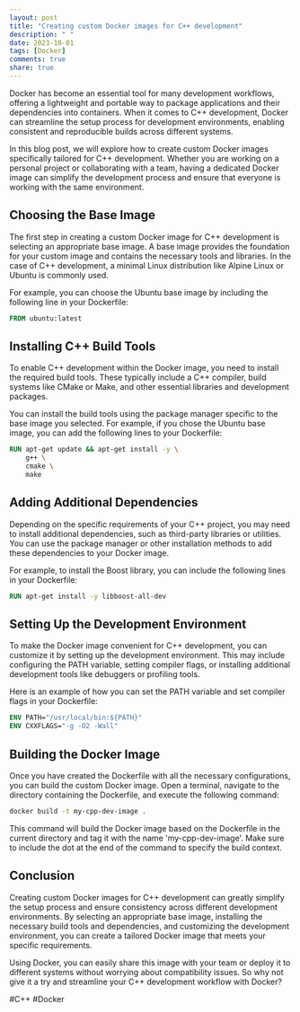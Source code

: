 ```yaml
---
layout: post
title: "Creating custom Docker images for C++ development"
description: " "
date: 2023-10-01
tags: [Docker]
comments: true
share: true
---
```


Docker has become an essential tool for many development workflows, offering a lightweight and portable way to package applications and their dependencies into containers. When it comes to C++ development, Docker can streamline the setup process for development environments, enabling consistent and reproducible builds across different systems.

In this blog post, we will explore how to create custom Docker images specifically tailored for C++ development. Whether you are working on a personal project or collaborating with a team, having a dedicated Docker image can simplify the development process and ensure that everyone is working with the same environment.

## Choosing the Base Image

The first step in creating a custom Docker image for C++ development is selecting an appropriate base image. A base image provides the foundation for your custom image and contains the necessary tools and libraries. In the case of C++ development, a minimal Linux distribution like Alpine Linux or Ubuntu is commonly used.

For example, you can choose the Ubuntu base image by including the following line in your Dockerfile:

```dockerfile
FROM ubuntu:latest
```

## Installing C++ Build Tools

To enable C++ development within the Docker image, you need to install the required build tools. These typically include a C++ compiler, build systems like CMake or Make, and other essential libraries and development packages.

You can install the build tools using the package manager specific to the base image you selected. For example, if you chose the Ubuntu base image, you can add the following lines to your Dockerfile:

```dockerfile
RUN apt-get update && apt-get install -y \
    g++ \
    cmake \
    make
```

## Adding Additional Dependencies

Depending on the specific requirements of your C++ project, you may need to install additional dependencies, such as third-party libraries or utilities. You can use the package manager or other installation methods to add these dependencies to your Docker image.

For example, to install the Boost library, you can include the following lines in your Dockerfile:

```dockerfile
RUN apt-get install -y libboost-all-dev
```

## Setting Up the Development Environment

To make the Docker image convenient for C++ development, you can customize it by setting up the development environment. This may include configuring the PATH variable, setting compiler flags, or installing additional development tools like debuggers or profiling tools.

Here is an example of how you can set the PATH variable and set compiler flags in your Dockerfile:

```dockerfile
ENV PATH="/usr/local/bin:${PATH}"
ENV CXXFLAGS="-g -O2 -Wall"
```

## Building the Docker Image

Once you have created the Dockerfile with all the necessary configurations, you can build the custom Docker image. Open a terminal, navigate to the directory containing the Dockerfile, and execute the following command:

```bash
docker build -t my-cpp-dev-image .
```

This command will build the Docker image based on the Dockerfile in the current directory and tag it with the name 'my-cpp-dev-image'. Make sure to include the dot at the end of the command to specify the build context.

## Conclusion

Creating custom Docker images for C++ development can greatly simplify the setup process and ensure consistency across different development environments. By selecting an appropriate base image, installing the necessary build tools and dependencies, and customizing the development environment, you can create a tailored Docker image that meets your specific requirements.

Using Docker, you can easily share this image with your team or deploy it to different systems without worrying about compatibility issues. So why not give it a try and streamline your C++ development workflow with Docker?

#C++ #Docker